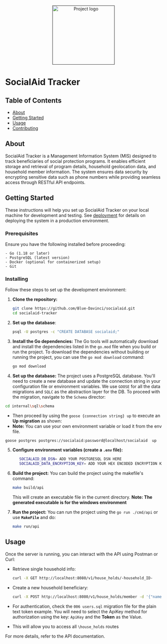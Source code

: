 <p align="center">
  <a href="" rel="noopener">
 <img width=200px height=190px src="https://i.ibb.co/LhnG5QWC/socialaid-high-resolution-logo.png" alt="Project logo"></a>
</p>


# SocialAid Tracker

## Table of Contents

- [About](#about)
- [Getting Started](#getting_started)
- [Usage](#usage)
- [Contributing](../CONTRIBUTING.md)

## About <a name = "about"></a>

SocialAid Tracker is a Management Information System (MIS) designed to track beneficiaries of social protection programs. It enables efficient storage and retrieval of program details, household geolocation data, and household member information. The system ensures data security by encrypting sensitive data such as phone numbers while providing seamless access through RESTful API endpoints.

## Getting Started <a name = "getting_started"></a>

These instructions will help you set up SocialAid Tracker on your local machine for development and testing. See [deployment](#deployment) for details on deploying the system in a production environment.

### Prerequisites

Ensure you have the following installed before proceeding:

```
- Go (1.18 or later)
- PostgreSQL (latest version)
- Docker (optional for containerized setup)
- Git
```

### Installing

Follow these steps to set up the development environment:

1. **Clone the repository:**
   ```sh
   git clone https://github.com/Blue-Davinci/socialaid.git
   cd socialaid-tracker
   ```

2. **Set up the database**:
   ```sh
   psql -U postgres -c "CREATE DATABASE socialaid;"
   ```

3. **Install the Go dependencies:** The Go tools will automatically download and install the dependencies listed in the `go.mod` file when you build or run the project. To download the dependencies without building or running the project, you can use the `go mod download` command:

    ```bash
    go mod download
    ```

4. **Set up the database:** The project uses a PostgreSQL database. You'll need to create a new database and update the connection string in your configuration file or environment variables.
We use `GOOSE` for all the data migrations and `SQLC` as the abstraction layer for the DB. To proceed
with the migration, navigate to the `Schema` director:
```bash
cd internal\sql\schema
```
- Then proceed by using the `goose {connection string} up` to execute an <b>Up migration</b> as shown:
- <b>Note:</b> You can use your own environment variable or load it from the env file.

```bash
goose postgres postgres://socialaid:password@localhost/socialaid  up
```


5. **Configure environment variables (create a `.env` file):**
   ```bash
      SOCIALAID_DB_DSN= ADD YOUR POSTGRESQL DSN HERE
      SOCIALAID_DATA_ENCRYPTION_KEY= ADD YOUR HEX ENCODED ENCRYPTION KEY STRING HERE, you can use the generateEncryptioKey() func in `internal_helpers.go` to generate one.
   ```

5. **Build the project:** You can build the project using the makefile's command:

    ```bash
    make build/api
    ```
    This will create an executable file in the current directory.
    <b>Note: The generated executable is for the windows environment</b>

6. **Run the project:** You can run the project using the `go run ./cmd/api` or use <b>`MakeFile`</b> and do:

    ```bash
    make run/api

## Usage <a name = "usage"></a>

Once the server is running, you can interact with the API using Postman or Curl:

- Retrieve single household info:
  ```sh
  curl -X GET http://localhost:8080/v1/house_holds/-household_ID-
  ```

- Create a new household beneficiary:
  ```sh
  curl -X POST http://localhost:8080/v1/house_holds/member -d '{"name": "John Doe", "program_id": 1, "geolocation_id": 2}' -H "Content-Type: application/json"
  ```

- For authentication, check the `006 users.sql` migration file for the plain text token example. You will need to select the ApiKey method for authorization
using the key: `ApiKey` and the **Token** as the Value.
- This will allow you to access all `\house_holds` routes

For more details, refer to the API documentation.
